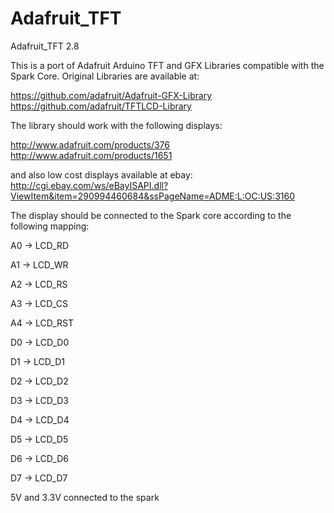Adafruit_TFT
============

Adafruit_TFT 2.8 

This is a port of Adafruit Arduino TFT and GFX Libraries compatible with the Spark Core.
Original Libraries are available at:

https://github.com/adafruit/Adafruit-GFX-Library
https://github.com/adafruit/TFTLCD-Library

The library should work with the following displays:

http://www.adafruit.com/products/376
http://www.adafruit.com/products/1651

and also low cost displays available at ebay:
http://cgi.ebay.com/ws/eBayISAPI.dll?ViewItem&item=290994460684&ssPageName=ADME:L:OC:US:3160

The display should be connected to the Spark core according to the following mapping:

A0 -> LCD_RD

A1 -> LCD_WR

A2 -> LCD_RS

A3 -> LCD_CS

A4 -> LCD_RST

D0 -> LCD_D0

D1 -> LCD_D1

D2 -> LCD_D2

D3 -> LCD_D3

D4 -> LCD_D4

D5 -> LCD_D5

D6 -> LCD_D6

D7 -> LCD_D7

5V and 3.3V connected to the spark
